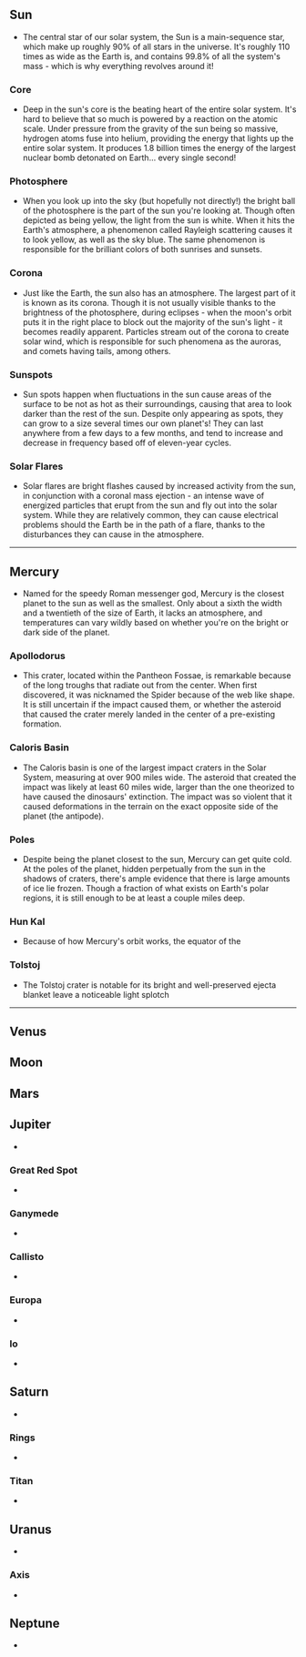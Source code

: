 ## Sun
- The central star of our solar system, the Sun is a main-sequence star, which
make up roughly 90% of all stars in the universe. It's roughly 110 times as wide
as the Earth is, and contains 99.8% of all the system's mass - which is why
everything revolves around it!

### Core
- Deep in the sun's core is the beating heart of the entire solar system. It's
hard to believe that so much is powered by a reaction on the atomic scale.
Under pressure from the gravity of the sun being so massive, hydrogen atoms fuse
into helium, providing the energy that lights up the entire solar system. It
produces 1.8 billion times the energy of the largest nuclear bomb detonated on
Earth... every single second!

### Photosphere
- When you look up into the sky (but hopefully not directly!) the bright ball of
the photosphere is the part of the sun you're looking at. Though often depicted
as being yellow, the light from the sun is white. When it hits the Earth's
atmosphere, a phenomenon called Rayleigh scattering causes it to look yellow, as
well as the sky blue. The same phenomenon is responsible for the brilliant
colors of both sunrises and sunsets.

### Corona
- Just like the Earth, the sun also has an atmosphere. The largest part of it is
known as its corona. Though it is not usually visible thanks to the brightness
of the photosphere, during eclipses - when the moon's orbit puts it in the right
place to block out the majority of the sun's light - it becomes readily apparent.
Particles stream out of the corona to create solar wind, which is responsible
for such phenomena as the auroras, and comets having tails, among others.

### Sunspots
- Sun spots happen when fluctuations in the sun cause areas of the surface to be
not as hot as their surroundings, causing that area to look darker than the rest
of the sun. Despite only appearing as spots, they can grow to a size several
times our own planet's! They can last anywhere from a few days to a few months,
and tend to increase and decrease in frequency based off of eleven-year cycles.

### Solar Flares
- Solar flares are bright flashes caused by increased activity from the sun, in
conjunction with a coronal mass ejection - an intense wave of energized
particles that erupt from the sun and fly out into the solar system. While they
are relatively common, they can cause electrical problems should the Earth be in
the path of a flare, thanks to the disturbances they can cause in the atmosphere.

---

## Mercury
- Named for the speedy Roman messenger god, Mercury is the closest planet to the
sun as well as the smallest. Only about a sixth the width and a twentieth of the
size of Earth, it lacks an atmosphere, and temperatures can vary wildly based on
whether you're on the bright or dark side of the planet.

### Apollodorus
- This crater, located within the Pantheon Fossae, is remarkable because of the
long troughs that radiate out from the center. When first discovered, it was
nicknamed the Spider because of the web like shape. It is still uncertain if the
impact caused them, or whether the asteroid that caused the crater merely landed
in the center of a pre-existing formation.

### Caloris Basin
- The Caloris basin is one of the largest impact craters in the Solar System,
measuring at over 900 miles wide. The asteroid that created the impact was
likely at least 60 miles wide, larger than the one theorized to have caused the
dinosaurs' extinction. The impact was so violent that it caused deformations in
the terrain on the exact opposite side of the planet (the antipode).

### Poles
- Despite being the planet closest to the sun, Mercury can get quite cold. At
the poles of the planet, hidden perpetually from the sun in the shadows of
craters, there's ample evidence that there is large amounts of ice lie frozen.
Though a fraction of what exists on Earth's polar regions, it is still enough to
be at least a couple miles deep.

### Hun Kal
- Because of how Mercury's orbit works, the equator of the

### Tolstoj
- The Tolstoj crater is notable for its bright and well-preserved ejecta blanket
leave a noticeable light splotch

---

## Venus


## Moon


## Mars


## Jupiter
-

### Great Red Spot
-

### Ganymede
-

### Callisto
-

### Europa
-

### Io
-

## Saturn
-

### Rings
-

### Titan
-

## Uranus
-

### Axis
-

## Neptune
-
